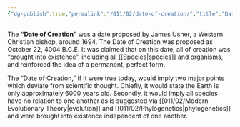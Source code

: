 ```yaml
---
{"dg-publish":true,"permalink":"/011/02/date-of-creation/","title":"Date of Creation","tags":["BIOL422"]}
---
```


The **“Date of Creation”** was a date proposed by James Usher, a Western Christian bishop, around 1694. The Date of Creation was proposed as October 22, 4004 B.C.E. It was claimed that on this date, all of creation was “brought into existence”, including all [[Species\|species]] and organisms, and reinforced the idea of a permanent, perfect form.

The “Date of Creation,” if it were true today, would imply two major points which deviate from scientific thought. Chiefly, it would state the Earth is only approximately 6000 years old. Secondly, it would imply all species have no relation to one another as is suggested via [[011/02/Modern Evolutionary Theory\|evolution]] and [[011/02/Phylogenetics\|phylogenetics]] and were brought into existence independent of one another.